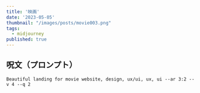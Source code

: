 ```yaml
---
title: '映画'
date: '2023-05-05'
thumbnail: "/images/posts/movie003.png"
tags:
  - midjourney
published: true
---
```


## 呪文（プロンプト）
```
Beautiful landing for movie website, design, ux/ui, ux, ui --ar 3:2 --v 4 --q 2
```